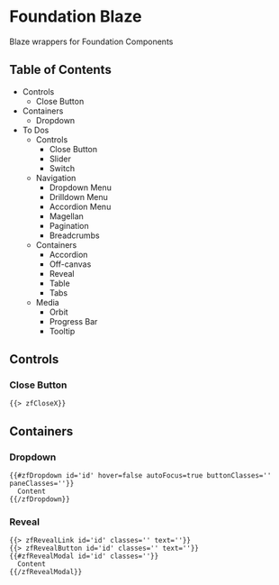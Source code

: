 # Foundation Blaze
Blaze wrappers for Foundation Components

## Table of Contents
  * Controls
    * Close Button
  * Containers
    * Dropdown
  * To Dos
    * Controls
      * Close Button
      * Slider
      * Switch
    * Navigation
      * Dropdown Menu
      * Drilldown Menu
      * Accordion Menu
      * Magellan
      * Pagination
      * Breadcrumbs
    * Containers
      * Accordion
      * Off-canvas
      * Reveal
      * Table
      * Tabs
    * Media
      * Orbit
      * Progress Bar
      * Tooltip

## Controls

### Close Button

```
{{> zfCloseX}}
```

## Containers

### Dropdown

```
{{#zfDropdown id='id' hover=false autoFocus=true buttonClasses='' paneClasses=''}}
  Content
{{/zfDropdown}}
```

### Reveal

```
{{> zfRevealLink id='id' classes='' text=''}}
{{> zfRevealButton id='id' classes='' text=''}}
{{#zfRevealModal id='id' classes=''}}
  Content
{{/zfRevealModal}}
```
